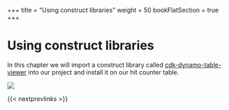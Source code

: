 +++
title = "Using construct libraries"
weight = 50
bookFlatSection = true
+++

# Using construct libraries

In this chapter we will import a construct library called
[cdk-dynamo-table-viewer](https://github.com/cdklabs/cdk-dynamo-table-viewer)
into our project and install it on our hit counter table.

![](/images/table-viewer.png)


{{< nextprevlinks >}}